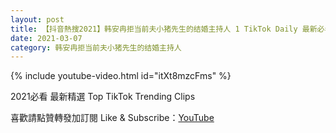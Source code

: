 ```yaml
---
layout: post
title: 【抖音熱搜2021】韩安冉拒当前夫小猪先生的结婚主持人 1 TikTok Daily 最新必看精選合集2021 03 07
date: 2021-03-07
category: 韩安冉拒当前夫小猪先生的结婚主持人
---
```


{% include youtube-video.html id="itXt8mzcFms" %}

2021必看 最新精選 Top TikTok Trending Clips

喜歡請點贊轉發加訂閱 Like & Subscribe：[YouTube](https://www.youtube.com/channel/UCAoR7VcanIPd04uEq_GIylA/videos)

